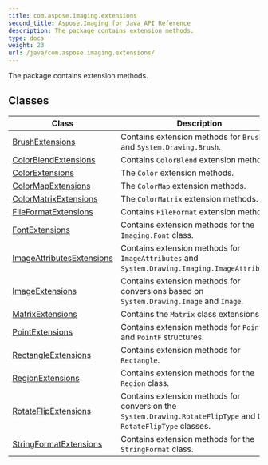 ```yaml
---
title: com.aspose.imaging.extensions
second_title: Aspose.Imaging for Java API Reference
description: The package contains extension methods.
type: docs
weight: 23
url: /java/com.aspose.imaging.extensions/
---
```


The package contains extension methods.


## Classes

| Class | Description |
| --- | --- |
| [BrushExtensions](../com.aspose.imaging.extensions/brushextensions) | Contains extension methods for `Brush` and `System.Drawing.Brush`. |
| [ColorBlendExtensions](../com.aspose.imaging.extensions/colorblendextensions) | Contains `ColorBlend` extension methods. |
| [ColorExtensions](../com.aspose.imaging.extensions/colorextensions) | The `Color` extension methods. |
| [ColorMapExtensions](../com.aspose.imaging.extensions/colormapextensions) | The `ColorMap` extension methods. |
| [ColorMatrixExtensions](../com.aspose.imaging.extensions/colormatrixextensions) | The `ColorMatrix` extension methods. |
| [FileFormatExtensions](../com.aspose.imaging.extensions/fileformatextensions) | Contains `FileFormat` extension methods. |
| [FontExtensions](../com.aspose.imaging.extensions/fontextensions) | Contains extension methods for the `Imaging.Font` class. |
| [ImageAttributesExtensions](../com.aspose.imaging.extensions/imageattributesextensions) | Contains extension methods for `ImageAttributes` and `System.Drawing.Imaging.ImageAttributes`. |
| [ImageExtensions](../com.aspose.imaging.extensions/imageextensions) | Contains extension methods for conversions based on `System.Drawing.Image` and `Image`. |
| [MatrixExtensions](../com.aspose.imaging.extensions/matrixextensions) | Contains the `Matrix` class extensions. |
| [PointExtensions](../com.aspose.imaging.extensions/pointextensions) | Contains extension methods for `Point` and `PointF` structures. |
| [RectangleExtensions](../com.aspose.imaging.extensions/rectangleextensions) | Contains extension methods for `Rectangle`. |
| [RegionExtensions](../com.aspose.imaging.extensions/regionextensions) | Contains extension methods for the `Region` class. |
| [RotateFlipExtensions](../com.aspose.imaging.extensions/rotateflipextensions) | Contains extension methods for conversion the `System.Drawing.RotateFlipType` and the `RotateFlipType` classes. |
| [StringFormatExtensions](../com.aspose.imaging.extensions/stringformatextensions) | Contains extension methods for the `StringFormat` class. |
